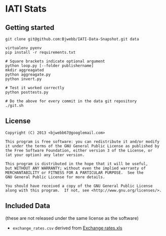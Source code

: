 # IATI Stats

## Getting started

    git clone git@github.com:Bjwebb/IATI-Data-Snapshot.git data
    
    virtualenv pyenv
    pip install -r requirements.txt

    # Square brackets indicate optional argument
    python loop.py [--folder publishername]
    mkdir aggreagated
    python aggreagate.py
    python invert.py

    # Test it worked correctly
    python posttests.py

    # Do the above for every commit in the data git repository
    ./git.sh


## License
```
Copyright (C) 2013 <bjwebb67@googlemail.com>

This program is free software: you can redistribute it and/or modify
it under the terms of the GNU General Public License as published by
the Free Software Foundation, either version 3 of the License, or
(at your option) any later version.

This program is distributed in the hope that it will be useful,
but WITHOUT ANY WARRANTY; without even the implied warranty of
MERCHANTABILITY or FITNESS FOR A PARTICULAR PURPOSE.  See the
GNU General Public License for more details.

You should have received a copy of the GNU General Public License
along with this program.  If not, see <http://www.gnu.org/licenses/>.
```

## Included Data

(these are not released under the same license as the software)

* `exchange_rates.csv` derived from [Exchange rates.xls](http://www.oecd.org/dac/stats/Exchange%20rates.xls)
